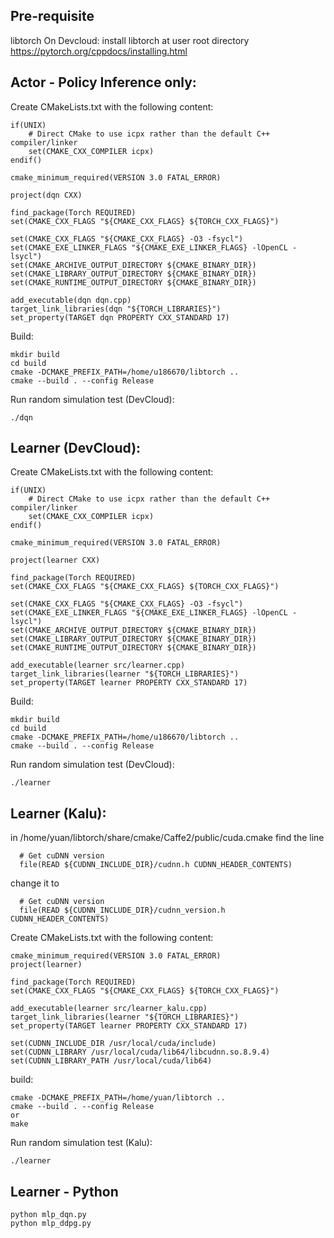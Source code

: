 ## Pre-requisite
libtorch
On Devcloud: install libtorch at user root directory https://pytorch.org/cppdocs/installing.html

## Actor - Policy Inference only:

Create CMakeLists.txt with the following content:

```
if(UNIX)
    # Direct CMake to use icpx rather than the default C++ compiler/linker
    set(CMAKE_CXX_COMPILER icpx)
endif()

cmake_minimum_required(VERSION 3.0 FATAL_ERROR)

project(dqn CXX)

find_package(Torch REQUIRED)
set(CMAKE_CXX_FLAGS "${CMAKE_CXX_FLAGS} ${TORCH_CXX_FLAGS}")

set(CMAKE_CXX_FLAGS "${CMAKE_CXX_FLAGS} -O3 -fsycl")
set(CMAKE_EXE_LINKER_FLAGS "${CMAKE_EXE_LINKER_FLAGS} -lOpenCL -lsycl")
set(CMAKE_ARCHIVE_OUTPUT_DIRECTORY ${CMAKE_BINARY_DIR})
set(CMAKE_LIBRARY_OUTPUT_DIRECTORY ${CMAKE_BINARY_DIR})
set(CMAKE_RUNTIME_OUTPUT_DIRECTORY ${CMAKE_BINARY_DIR})

add_executable(dqn dqn.cpp)
target_link_libraries(dqn "${TORCH_LIBRARIES}")
set_property(TARGET dqn PROPERTY CXX_STANDARD 17)
```

Build:
```
mkdir build
cd build
cmake -DCMAKE_PREFIX_PATH=/home/u186670/libtorch ..
cmake --build . --config Release
```

Run random simulation test (DevCloud):
```
./dqn
```

## Learner (DevCloud):

Create CMakeLists.txt with the following content:

```
if(UNIX)
    # Direct CMake to use icpx rather than the default C++ compiler/linker
    set(CMAKE_CXX_COMPILER icpx)
endif()

cmake_minimum_required(VERSION 3.0 FATAL_ERROR)

project(learner CXX)

find_package(Torch REQUIRED)
set(CMAKE_CXX_FLAGS "${CMAKE_CXX_FLAGS} ${TORCH_CXX_FLAGS}")

set(CMAKE_CXX_FLAGS "${CMAKE_CXX_FLAGS} -O3 -fsycl")
set(CMAKE_EXE_LINKER_FLAGS "${CMAKE_EXE_LINKER_FLAGS} -lOpenCL -lsycl")
set(CMAKE_ARCHIVE_OUTPUT_DIRECTORY ${CMAKE_BINARY_DIR})
set(CMAKE_LIBRARY_OUTPUT_DIRECTORY ${CMAKE_BINARY_DIR})
set(CMAKE_RUNTIME_OUTPUT_DIRECTORY ${CMAKE_BINARY_DIR})

add_executable(learner src/learner.cpp)
target_link_libraries(learner "${TORCH_LIBRARIES}")
set_property(TARGET learner PROPERTY CXX_STANDARD 17)
```

Build:
```
mkdir build
cd build
cmake -DCMAKE_PREFIX_PATH=/home/u186670/libtorch ..
cmake --build . --config Release
```

Run random simulation test (DevCloud):
```
./learner
```

## Learner (Kalu):

in /home/yuan/libtorch/share/cmake/Caffe2/public/cuda.cmake
find the line 
```
  # Get cuDNN version
  file(READ ${CUDNN_INCLUDE_DIR}/cudnn.h CUDNN_HEADER_CONTENTS)
```
change it to
```
  # Get cuDNN version
  file(READ ${CUDNN_INCLUDE_DIR}/cudnn_version.h CUDNN_HEADER_CONTENTS)
```

Create CMakeLists.txt with the following content:
```
cmake_minimum_required(VERSION 3.0 FATAL_ERROR)
project(learner)

find_package(Torch REQUIRED)
set(CMAKE_CXX_FLAGS "${CMAKE_CXX_FLAGS} ${TORCH_CXX_FLAGS}")

add_executable(learner src/learner_kalu.cpp)
target_link_libraries(learner "${TORCH_LIBRARIES}")
set_property(TARGET learner PROPERTY CXX_STANDARD 17)

set(CUDNN_INCLUDE_DIR /usr/local/cuda/include)
set(CUDNN_LIBRARY /usr/local/cuda/lib64/libcudnn.so.8.9.4)
set(CUDNN_LIBRARY_PATH /usr/local/cuda/lib64)
```

build:
```
cmake -DCMAKE_PREFIX_PATH=/home/yuan/libtorch ..
cmake --build . --config Release
or
make
```
Run random simulation test (Kalu):
```
./learner
```

## Learner - Python
```
python mlp_dqn.py
python mlp_ddpg.py
```